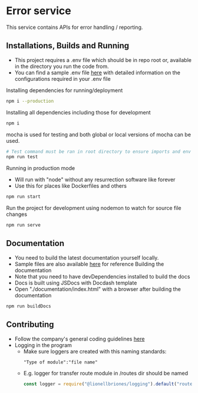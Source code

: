 # Error service
This service contains APIs for error handling / reporting.  

## Installations, Builds and Running
- This project requires a .env file which should be in repo root or, available in the directory you run the code from.  
- You can find a sample .env file [here](./sample/.env) with detailed information on the configurations required in your .env file

Installing dependencies for running/deployment
```sh
npm i --production
```

Installing all dependencies including those for development
```sh
npm i
```

mocha is used for testing and both global or local versions of mocha can be used.  
```sh
# Test command must be ran in root directory to ensure imports and env file usage are all correct.
npm run test
```

Running in production mode
- Will run with "node" without any resurrection software like forever
- Use this for places like Dockerfiles and others
```sh
npm run start
```

Run the project for development using nodemon to watch for source file changes
```sh
npm run serve
```

## Documentation
- You need to build the latest documentation yourself locally.
- Sample files are also available [here](./sample/) for reference
Building the documentation
- Note that you need to have devDependencies installed to build the docs
- Docs is built using JSDocs with Docdash template
- Open "./documentation/index.html" with a browser after building the documentation
```sh
npm run buildDocs
```

## Contributing
- Follow the company's general coding guidelines [here]()
- Logging in the program
	- Make sure loggers are created with this naming standards:
		```
		"Type of module":"file name"
		```
	- E.g. logger for transfer route module in /routes dir should be named
		```js
		const logger = require("@lionellbriones/logging").default("route:transfer");
		```